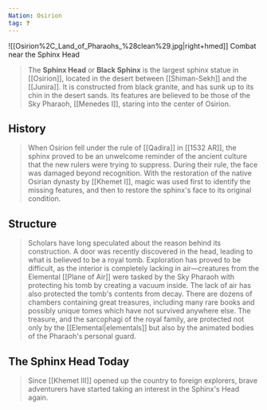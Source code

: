 ```yaml
---
Nation: Osirion
tag: ❓
---
```


![[Osirion%2C_Land_of_Pharaohs_%28clean%29.jpg|right+hmed]] 
 Combat near the Sphinx Head

> The **Sphinx Head** or **Black Sphinx** is the largest sphinx statue in [[Osirion]], located in the desert between [[Shiman-Sekh]] and the [[Junira]]. It is constructed from black granite, and has sunk up to its chin in the desert sands. Its features are believed to be those of the Sky Pharaoh, [[Menedes I]], staring into the center of Osirion.



## History

> When Osirion fell under the rule of [[Qadira]] in [[1532 AR]], the sphinx proved to be an unwelcome reminder of the ancient culture that the new rulers were trying to suppress. During their rule, the face was damaged beyond recognition. With the restoration of the native Osirian dynasty by [[Khemet I]], magic was used first to identify the missing features, and then to restore the sphinx's face to its original condition.


## Structure

> Scholars have long speculated about the reason behind its construction. A door was recently discovered in the head, leading to what is believed to be a royal tomb. Exploration has proved to be difficult, as the interior is completely lacking in air—creatures from the Elemental [[Plane of Air]] were tasked by the Sky Pharaoh with protecting his tomb by creating a vacuum inside.
> The lack of air has also protected the tomb's contents from decay. There are dozens of chambers containing great treasures, including many rare books and possibly unique tomes which have not survived anywhere else. The treasure, and the sarcophagi of the royal family, are protected not only by the [[Elemental|elementals]] but also by the animated bodies of the Pharaoh's personal guard.


## The Sphinx Head Today

> Since [[Khemet III]] opened up the country to foreign explorers, brave adventurers have started taking an interest in the Sphinx's Head again.








